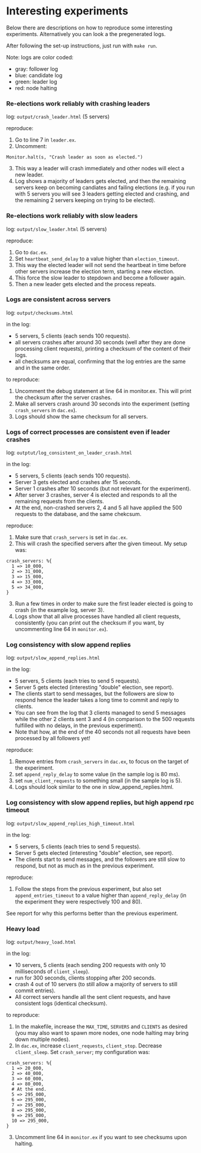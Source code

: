 # Interesting experiments

Below there are descriptions on how to reproduce some interesting experiments.
Alternatively you can look a the pregenerated logs.

After following the set-up instructions, just run with `make run`.

Note: logs are color coded:
- gray: follower log
- blue: candidate log
- green: leader log
- red: node halting

### Re-elections work reliably with crashing leaders

log: `output/crash_leader.html` (5 servers)

reproduce:

1. Go to line 7 in `leader.ex`.
2. Uncomment:
```
Monitor.halt(s, "Crash leader as soon as elected.")
```
3. This way a leader will crash immediately and other nodes will elect a new
leader.
4. Log shows a majority of leaders gets elected, and then the remaining servers
keep on becoming candiates and failing elections (e.g. if you run with 5 servers
you will see 3 leaders getting elected and crashing, and the remaining 2 servers
keeping on trying to be elected).

### Re-elections work reliably with slow leaders

log: `output/slow_leader.html` (5 servers)

reproduce:

1. Go to `dac.ex`.
2. Set `heartbeat_send_delay` to a value higher than `election_timeout`.
3. This way the elected leader will not send the heartbeat in time before other
servers increase the election term, starting a new election.
4. This force the slow leader to stepdown and become a follower again.
5. Then a new leader gets elected and the process repeats.

### Logs are consistent across servers

log: `output/checksums.html`

in the log:
- 5 servers, 5 clients (each sends 100 requests).
- all servers crashes after around 30 seconds (well after they are done processing client requests), printing a checksum of the
content of their logs.
- all checksums are equal, confirming that the log entries are the same and 
in the same order.

to reproduce:

1. Uncomment the debug statement at line 64 in monitor.ex. This will print
the checksum after the server crashes.
2. Make all servers crash around 30 seconds into the experiment (setting
`crash_servers` in `dac.ex`).
3. Logs should show the same checksum for all servers.

### Logs of correct processes are consistent even if leader crashes

log: `outptut/log_consistent_on_leader_crash.html` 

in the log:
- 5 servers, 5 clients (each sends 100 requests).
- Server 3 gets elected and crashes afer 15 seconds.
- Server 1 crashes after 10 seconds (but not relevant for the experiment).
- After server 3 crashes, server 4 is elected and responds to all the
remaining requests from the clients.
- At the end, non-crashed servers 2, 4 and 5 all have applied the 500
requests to the database, and the same chekcsum.

reproduce:

1. Make sure that `crash_servers` is set in `dac.ex`.
2. This will crash the specified servers after the given timeout. My setup was:
```
crash_servers: %{
  1 => 10_000,
  2 => 31_000,
  3 => 15_000,
  4 => 33_000,
  5 => 34_000,
}
```
3. Run a few times in order to make sure the first leader elected is going 
to crash (in the example log, server 3).
4. Logs show that all alive processes have handled all client requests, 
consistently (you can print out the checksum if you want, by uncommenting line
64 in `monitor.ex`).

### Log consistency with slow append replies

log: `output/slow_append_replies.html`

in the log:
- 5 servers, 5 clients (each tries to send 5 requests).
- Server 5 gets elected (interesting "double" election, see report).
- The clients start to send messages, but the followers are slow to respond
hence the leader takes a long time to commit and reply to clients.
- You can see from the log that 3 clients managed to send 5 messages while the
other 2 clients sent 3 and 4 (in comparison to the 500 requests fulfilled with
no delays, in the previous experiment).
- Note that how, at the end of the 40 seconds not all requests have been
processed by all followers yet!

reproduce:

1. Remove entries from `crash_servers` in `dac.ex`, to focus on the target
of the experiment.
2. set `append_reply_delay` to some value (in the sample log is 80 ms).
3. set `num_client_requests` to something small (in the sample log is 5).
4. Logs should look similar to the one in slow_append_replies.html.

### Log consistency with slow append replies, but high append rpc timeout

log: `output/slow_append_replies_high_timeout.html`

in the log:
- 5 servers, 5 clients (each tries to send 5 requests).
- Server 5 gets elected (interesting "double" election, see report).
- The clients start to send messages, and the followers are still slow to
respond, but not as much as in the previous experiment.

reproduce:

1. Follow the steps from the previous experiment, but also set
`append_entries_timeout` to a value higher than `append_reply_delay` (in 
the experiment they were respectively 100 and 80).

See report for why this performs better than the previous experiment.

### Heavy load

log: `output/heavy_load.html`

in the log:
- 10 servers, 5 clients (each sending 200 requests with only 10 
milliseconds of `client_sleep`).
- run for 300 seconds, clients stopping after 200 seconds.
- crash 4 out of 10 servers (to still allow a majority of servers to still
commit entries).
- All correct servers handle all the sent client requests, and have 
consistent logs (identical checksum).

to reproduce:
1. In the makefile, increase the `MAX_TIME`, `SERVERS` and `CLIENTS` as 
desired (you may also want to spawn more nodes, one node halting may bring 
down multiple nodes).
2. In `dac.ex`, increase `client_requests`, `client_stop`. Decrease 
`client_sleep`. Set `crash_server`; my configuration was:
```
crash_servers: %{
  1 => 20_000,
  2 => 40_000,
  3 => 60_000,
  4 => 80_000,
  # At the end.
  5 => 295_000,
  6 => 295_000,
  7 => 295_000,
  8 => 295_000,
  9 => 295_000,
  10 => 295_000,
}
```
3. Uncomment line 64 in `monitor.ex` if you want to see checksums upon halting.

